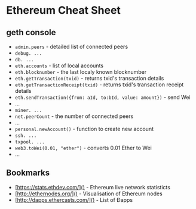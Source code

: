 # Ethereum Cheat Sheet

## geth console
* `admin.peers` - detailed list of connected peers
* `debug. ...`
* `db. ...`
* `eth.accounts` - list of local accounts
* `eth.blocknumber` - the last localy known blocknumber
* `eth.getTransaction(txid)` - returns txid's transaction details
* `eth.getTransactionReceipt(txid)` - returns txid's transaction receipt details
* `eth.sendTransaction({from: aId, to:bId, value: amount})` - send Wei
* ...
*  `miner. ...`
*  `net.peerCount` - the number of connected peers 
*  ...
*  `personal.newAccount()` - function to create new account
*  `ssh. ...`
*  `txpool. ...`
*  `web3.toWei(0.01, "ether")` -  converts 0.01 Ether to Wei
*  ...

## Bookmarks
* [https://stats.ethdev.com/]() - Ethereum live network statisticts
* [http://ethernodes.org/]() - Visualisation of Ethereum nodes
* [http://dapps.ethercasts.com/]() - List of Đapps
